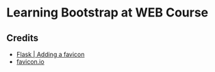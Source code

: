 # Learning Bootstrap at WEB Course




## Credits

- [Flask | Adding a favicon](https://flask.palletsprojects.com/en/2.0.x/patterns/favicon/)
- [favicon.io](https://favicon.io/)
